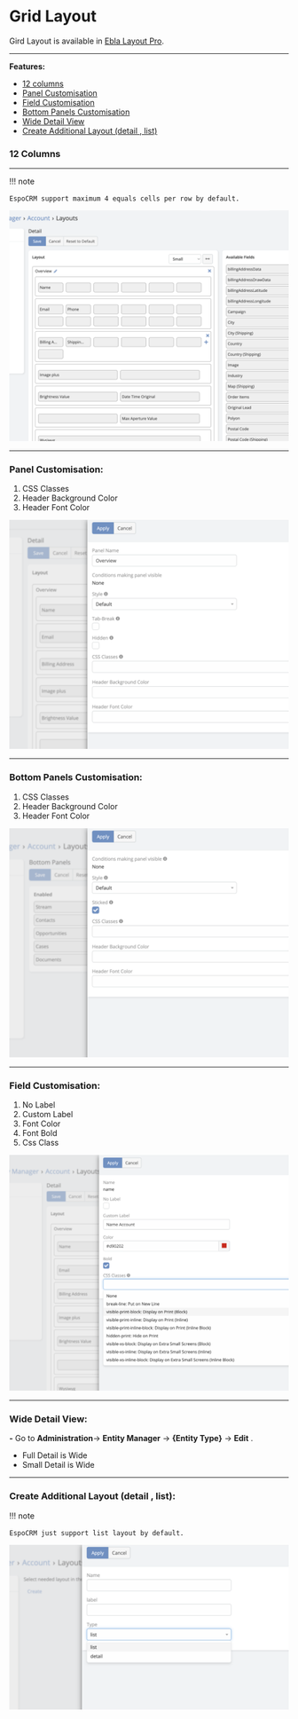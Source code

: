# Grid Layout

Gird Layout is available in [Ebla Layout Pro](https://www.eblasoft.com.tr/espocrm-extension-page/espocrm-layout-pro).

---

**Features:**

* [12 columns](#12-columns)
* [Panel Customisation](#panel-customisation)
* [Field Customisation](#field-customisation)
* [Bottom Panels Customisation](#bottom-panels-customisation)
* [Wide Detail View](#wide-detail-view)
* [Create Additional Layout (detail , list)](#create-additional-layout-detail-list)

### 12 Columns

---

!!! note

    EspoCRM support maximum 4 equals cells per row by default.

![12](../../_static/images/espocrm-extensions/layout-pro/12-columns.png)

---

### Panel Customisation:

1. CSS Classes
2. Header Background Color
3. Header Font Color

![panel](../../_static/images/espocrm-extensions/layout-pro/panel-customisation.png)

---

### Bottom Panels Customisation:

1. CSS Classes
2. Header Background Color
3. Header Font Color

![bottom](../../_static/images/espocrm-extensions/layout-pro/bottom-panels-customisation.png)

---

### Field Customisation:

1. No Label
2. Custom Label
3. Font Color
4. Font Bold
5. Css Class

![field](../../_static/images/espocrm-extensions/layout-pro/field-customisation.png)

---

### Wide Detail View:

**-** Go to **Administration**-> **Entity Manager** -> **{Entity Type}** -> **Edit** .

* Full Detail is Wide
* Small Detail is Wide

---

### Create Additional Layout (detail , list):

!!! note

    EspoCRM just support list layout by default.

![additional](../../_static/images/espocrm-extensions/layout-pro/additional-layout.png)
